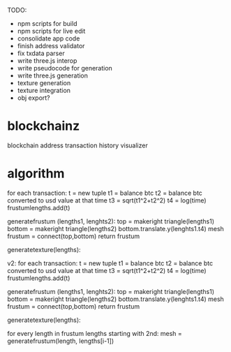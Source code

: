TODO:
 - npm scripts for build
 - npm scripts for live edit
 - consolidate app code
 - finish address validator
 - fix txdata parser
 - write three.js interop
 - write pseudocode for generation
 - write three.js generation
 - texture generation
 - texture integration
 - obj export?

# blockchainz
blockchain address transaction history visualizer 

# algorithm
for each transaction:
t = new tuple
t1 = balance btc
t2 = balance btc converted to usd value at that time
t3 = sqrt(t1^2+t2^2)
t4 = log(time)
frustumlengths.add(t)

generatefrustum (lengths1, lenghts2):
top = makeright triangle(lengths1)
bottom = makeright triangle(lengths2)
bottom.translate.y(lenghts1.t4)
mesh frustum = connect(top,bottom)
return frustum

generatetexture(lengths):

v2:
for each transaction:
t = new tuple
t1 = balance btc
t2 = balance btc converted to usd value at that time
t3 = sqrt(t1^2+t2^2)
t4 = log(time)
frustumlengths.add(t)

generatefrustum (lengths1, lenghts2):
top = makeright triangle(lengths1)
bottom = makeright triangle(lengths2)
bottom.translate.y(lenghts1.t4)
mesh frustum = connect(top,bottom)
return frustum

generatetexture(lengths):


for every length in frustum lengths starting with 2nd:
mesh = generatefrustum(length, lengths[i-1])

